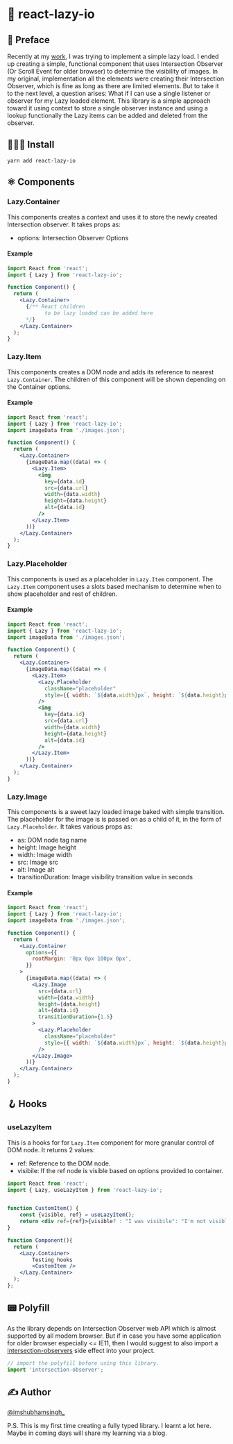 # 🥱 react-lazy-io

## 📖 Preface

Recently at my
[work](https://twitter.com/imshubhamsingh_/status/1437468156616855553), I was
trying to implement a simple lazy load. I ended up creating a simple, functional
component that uses Intersection Observer (Or Scroll Event for older browser) to
determine the visibility of images. In my original, implementation all the
elements were creating their Intersection Observer, which is fine as long as
there are limited elements. But to take it to the next level, a question arises:
What if I can use a single listener or observer for my Lazy loaded element. This
library is a simple approach toward it using context to store a single observer
instance and using a lookup functionally the Lazy items can be added and deleted
from the observer.

## 🧑🏻‍💻 Install

```
yarn add react-lazy-io
```

## ⚛️ Components

### Lazy.Container

This components creates a context and uses it to store the newly created
Intersection observer. It takes props as:

- options: Intersection Observer Options

#### Example

```jsx
import React from 'react';
import { Lazy } from 'react-lazy-io';

function Component() {
  return (
    <Lazy.Container>
      {/** React children
            to be lazy loaded can be added here
      */}
    </Lazy.Container>
  );
}
```

### Lazy.Item

This components creates a DOM node and adds its reference to nearest
`Lazy.Container`. The children of this component will be shown depending on the
Container options.

#### Example

```jsx
import React from 'react';
import { Lazy } from 'react-lazy-io';
import imageData from './images.json';

function Component() {
  return (
    <Lazy.Container>
      {imageData.map((data) => (
        <Lazy.Item>
          <img
            key={data.id}
            src={data.url}
            width={data.width}
            height={data.height}
            alt={data.id}
          />
        </Lazy.Item>
      ))}
    </Lazy.Container>
  );
}
```

### Lazy.Placeholder

This components is used as a placeholder in `Lazy.Item` component. The
`Lazy.Item` component uses a slots based mechanism to determine when to show
placeholder and rest of children.

#### Example

```jsx
import React from 'react';
import { Lazy } from 'react-lazy-io';
import imageData from './images.json';

function Component() {
  return (
    <Lazy.Container>
      {imageData.map((data) => (
        <Lazy.Item>
          <Lazy.Placeholder
            className="placeholder"
            style={{ width: `${data.width}px`, height: `${data.height}px` }}
          />
          <img
            key={data.id}
            src={data.url}
            width={data.width}
            height={data.height}
            alt={data.id}
          />
        </Lazy.Item>
      ))}
    </Lazy.Container>
  );
}
```

### Lazy.Image

This components is a sweet lazy loaded image baked with simple transition. The
placeholder for the image is is passed on as a child of it, in the form of
`Lazy.Placeholder`. It takes various props as:

- as: DOM node tag name
- height: Image height
- width: Image width
- src: Image src
- alt: Image alt
- transitionDuration: Image visibility transition value in seconds

#### Example

```jsx
import React from 'react';
import { Lazy } from 'react-lazy-io';
import imageData from './images.json';

function Component() {
  return (
    <Lazy.Container
      options={{
        rootMargin: '0px 0px 100px 0px',
      }}
    >
      {imageData.map((data) => (
        <Lazy.Image
          src={data.url}
          width={data.width}
          height={data.height}
          alt={data.id}
          transitionDuration={1.5}
        >
          <Lazy.Placeholder
            className="placeholder"
            style={{ width: `${data.width}px`, height: `${data.height}px` }}
          />
        </Lazy.Image>
      ))}
    </Lazy.Container>
  );
}
```

## 🪝 Hooks

### useLazyItem

This is a hooks for for `Lazy.Item` component for more granular control of DOM
node. It returns 2 values:

- ref: Reference to the DOM node.
- visibile: If the ref node is visible based on options provided to container.

```jsx
import React from 'react';
import { Lazy, useLazyItem } from 'react-lazy-io';


function CustomItem() {
    const {visible, ref} = useLazyItem();
    return <div ref={ref}>{visible? : "I was visibile": "I'm not visible"}</div>
}

function Component(){
  return (
    <Lazy.Container>
        Testing hooks
        <CustomItem />
    </Lazy.Container>
  );
};
```

## 📟 Polyfill

As the library depends on Intersection Observer web API which is almost
supported by all modern browser. But if in case you have some application for
older browser especially <= IE11, then I would suggest to also import a
[intersection-observers](https://www.npmjs.com/package/intersection-observer)
side effect into your project.

```jsx
// import the polyfill before using this library.
import 'intersection-observer';
```

## ✍️ Author

[@imshubhamsingh\_](https://twitter.com/imshubhamsingh_)

P.S. This is my first time creating a fully typed library. I learnt a lot here.
Maybe in coming days will share my learning via a blog.
